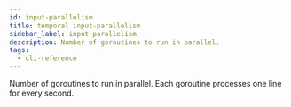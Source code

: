 ```yaml
---
id: input-parallelism
title: temporal input-parallelism
sidebar_label: input-parallelism
description: Number of goroutines to run in parallel.
tags:
  - cli-reference
---
```


Number of goroutines to run in parallel.
Each goroutine processes one line for every second.
